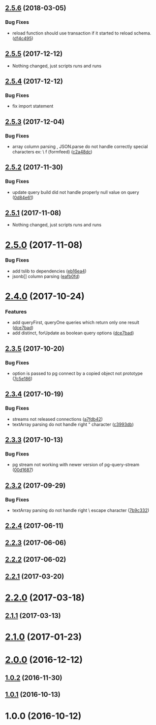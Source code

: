 <a name="2.5.6"></a>
## [2.5.6](https://github.com/holdfenytolvaj/pogi/compare/v2.5.5...v2.5.6) (2018-03-05)


### Bug Fixes

* reload function should use transaction if it started to reload schema. ([d14c495](https://github.com/holdfenytolvaj/pogi/commit/d14c495))



<a name="2.5.5"></a>
## [2.5.5](https://github.com/holdfenytolvaj/pogi/compare/v2.5.3...v2.5.5) (2017-12-12)
* Nothing changed, just scripts runs and runs

## [2.5.4](https://github.com/holdfenytolvaj/pogi/compare/v2.5.3...v2.5.5) (2017-12-12)
### Bug Fixes
* fix import statement 

<a name="2.5.3"></a>
## [2.5.3](https://github.com/holdfenytolvaj/pogi/compare/v2.5.2...v2.5.3) (2017-12-04)


### Bug Fixes

* array column parsing , JSON.parse do not handle correctly special characters ex: \ f (formfeed) ([c2a48dc](https://github.com/holdfenytolvaj/pogi/commit/c2a48dc))



<a name="2.5.2"></a>
## [2.5.2](https://github.com/holdfenytolvaj/pogi/compare/v2.5.1...v2.5.2) (2017-11-30)


### Bug Fixes

* update query build did not handle properly null value on query ([0d84e61](https://github.com/holdfenytolvaj/pogi/commit/0d84e61))



<a name="2.5.1"></a>
## [2.5.1](https://github.com/holdfenytolvaj/pogi/compare/v2.5.0...v2.5.1) (2017-11-08)
* Nothing changed, just scripts runs and runs


<a name="2.5.0"></a>
# [2.5.0](https://github.com/holdfenytolvaj/pogi/compare/v2.4.0...v2.5.0) (2017-11-08)


### Bug Fixes

* add tslib to dependencies ([eb16ea4](https://github.com/holdfenytolvaj/pogi/commit/eb16ea4))
* jsonb[] column parsing ([eafb0fd](https://github.com/holdfenytolvaj/pogi/commit/eafb0fd))



<a name="2.4.0"></a>
# [2.4.0](https://github.com/holdfenytolvaj/pogi/compare/v2.3.5...v2.4.0) (2017-10-24)


### Features

* add queryFirst, queryOne queries which return only one result ([dce7bad](https://github.com/holdfenytolvaj/pogi/commit/dce7bad))
* add distinct, forUpdate as boolean query options ([dce7bad](https://github.com/holdfenytolvaj/pogi/commit/dce7bad))



<a name="2.3.5"></a>
## [2.3.5](https://github.com/holdfenytolvaj/pogi/compare/v2.3.4...v2.3.5) (2017-10-20)


### Bug Fixes

* option is passed to pg connect by a copied  object not prototype ([7c5e186](https://github.com/holdfenytolvaj/pogi/commit/7c5e186))



<a name="2.3.4"></a>
## [2.3.4](https://github.com/holdfenytolvaj/pogi/compare/v2.3.3...v2.3.4) (2017-10-19)


### Bug Fixes

* streams not released connections ([a7fdb42](https://github.com/holdfenytolvaj/pogi/commit/a7fdb42))
* textArray parsing do not handle right "  character ([c3993db](https://github.com/holdfenytolvaj/pogi/commit/c3993db))



<a name="2.3.3"></a>
## [2.3.3](https://github.com/holdfenytolvaj/pogi/compare/v2.3.2...v2.3.3) (2017-10-13)


### Bug Fixes

* pg stream not working with newer version of pg-query-stream ([00d1687](https://github.com/holdfenytolvaj/pogi/commit/00d1687))



<a name="2.3.2"></a>
## [2.3.2](https://github.com/holdfenytolvaj/pogi/compare/v2.2.4...v2.3.2) (2017-09-29)


### Bug Fixes

* textArray parsing do not handle right \ escape character ([7b9c332](https://github.com/holdfenytolvaj/pogi/commit/7b9c332))



<a name="2.2.4"></a>
## [2.2.4](https://github.com/holdfenytolvaj/pogi/compare/v2.2.3...v2.2.4) (2017-06-11)



<a name="2.2.3"></a>
## [2.2.3](https://github.com/holdfenytolvaj/pogi/compare/v2.2.2...v2.2.3) (2017-06-06)



<a name="2.2.2"></a>
## [2.2.2](https://github.com/holdfenytolvaj/pogi/compare/v2.2.1...v2.2.2) (2017-06-02)



<a name="2.2.1"></a>
## [2.2.1](https://github.com/holdfenytolvaj/pogi/compare/v2.2.0...v2.2.1) (2017-03-20)



<a name="2.2.0"></a>
# [2.2.0](https://github.com/holdfenytolvaj/pogi/compare/v2.1.1...v2.2.0) (2017-03-18)



<a name="2.1.1"></a>
## [2.1.1](https://github.com/holdfenytolvaj/pogi/compare/v2.1.0...v2.1.1) (2017-03-13)



<a name="2.1.0"></a>
# [2.1.0](https://github.com/holdfenytolvaj/pogi/compare/v2.0.0...v2.1.0) (2017-01-23)



<a name="2.0.0"></a>
# [2.0.0](https://github.com/holdfenytolvaj/pogi/compare/v1.0.4...v2.0.0) (2016-12-12)



<a name="1.0.2"></a>
## [1.0.2](https://github.com/holdfenytolvaj/pogi/compare/v1.0.1...v1.0.2) (2016-11-30)



<a name="1.0.1"></a>
## [1.0.1](https://github.com/holdfenytolvaj/pogi/compare/v1.0.0...v1.0.1) (2016-10-13)



<a name="1.0.0"></a>
# 1.0.0 (2016-10-12)



